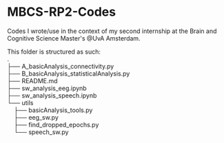 # MBCS-RP2-Codes
Codes I wrote/use in the context of my second internship at the Brain and Cognitive Science Master's @UvA Amsterdam.

This folder is structured as such:<br>
.<br>
├── A_basicAnalysis_connectivity.py<br>
├── B_basicAnalysis_statisticalAnalysis.py<br>
├── README.md<br>
├── sw_analysis_eeg.ipynb<br>
├── sw_analysis_speech.ipynb<br>
└── utils<br>
    ├── basicAnalysis_tools.py<br>
    ├── eeg_sw.py<br>
    ├── find_dropped_epochs.py<br>
    └── speech_sw.py<br>